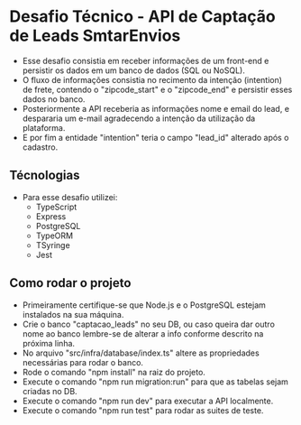 # Desafio Técnico - API de Captação de Leads SmtarEnvios

- Esse desafio consistia em receber informações de um front-end e persistir os dados em um banco de dados (SQL ou NoSQL).
- O fluxo de informações consistia no recimento da intenção (intention) de frete, contendo o "zipcode_start" e o "zipcode_end" e persistir esses dados no banco.
- Posteriormente a API receberia as informações nome e email do lead, e despararia um e-mail agradecendo a intenção da utilização da plataforma.
- E por fim a entidade "intention" teria o campo "lead_id" alterado após o cadastro.

## Técnologias
 * Para esse desafio utilizei:
   - TypeScript
   - Express
   - PostgreSQL
   - TypeORM
   - TSyringe
   - Jest

## Como rodar o projeto

- Primeiramente certifique-se que Node.js e o PostgreSQL estejam instalados na sua máquina.
- Crie o banco "captacao_leads" no seu DB, ou caso queira dar outro nome ao banco lembre-se de alterar a info conforme descrito na próxima linha.
- No arquivo "src/infra/database/index.ts" altere as propriedades necessárias para rodar o banco.
- Rode o comando "npm install" na raiz do projeto.
- Execute o comando "npm run migration:run" para que as tabelas sejam criadas no DB.
- Execute o comando "npm run dev" para executar a API localmente.
- Execute o comando "npm run test" para rodar as suites de teste.